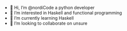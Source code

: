 - 👋 Hi, I’m @nordiCode a python developer
- 👀 I’m interested in Haskell and functional programming
- 🌱 I’m currently learning Haskell
- 💞️ I’m looking to collaborate on unsure


<!---
nordiCode/nordiCode is a ✨ special ✨ repository because its `README.md` (this file) appears on your GitHub profile.
You can click the Preview link to take a look at your changes.
--->
